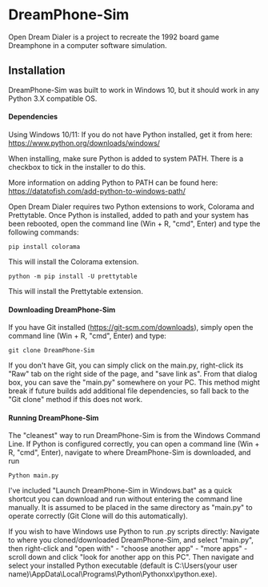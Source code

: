 # DreamPhone-Sim
Open Dream Dialer is a project to recreate the 1992 board game Dreamphone in a computer software simulation.

## Installation
DreamPhone-Sim was built to work in Windows 10, but it should work in any Python 3.X compatible OS. 

#### Dependencies
Using Windows 10/11:
If you do not have Python installed, get it from here: https://www.python.org/downloads/windows/

When installing, make sure Python is added to system PATH. There is a checkbox to tick in the installer to do this. 

More information on adding Python to PATH can be found here: https://datatofish.com/add-python-to-windows-path/

Open Dream Dialer requires two Python extensions to work, Colorama and Prettytable.
Once Python is installed, added to path and your system has been rebooted, open the command line (Win + R, "cmd", Enter) and type the following commands:

```pip install colorama```

This will install the Colorama extension.

```python -m pip install -U prettytable```

This will install the Prettytable extension.

#### Downloading DreamPhone-Sim
If you have Git installed (https://git-scm.com/downloads), simply open the command line (Win + R, "cmd", Enter) and type:

```git clone DreamPhone-Sim```

If you don't have Git, you can simply click on the main.py, right-click its "Raw" tab on the right side of the page, and "save link as".
From that dialog box, you can save the "main.py" somewhere on your PC. This method might break if future builds add additional file dependencies, so fall back to the "Git clone" method if this does not work.

#### Running DreamPhone-Sim
The "cleanest" way to run DreamPhone-Sim is from the Windows Command Line. If Python is configured correctly, you can open a command line  (Win + R, "cmd", Enter), navigate to where DreamPhone-Sim is downloaded, and run 

```Python main.py```

I've included "Launch DreamPhone-Sim in Windows.bat" as a quick shortcut you can download and run without entering the command line manually. It is assumed to be placed in the same directory as "main.py" to operate correctly (Git Clone will do this automatically). 

If you wish to have Windows use Python to run .py scripts directly:
Navigate to where you cloned/downloaded DreamPhone-Sim, and select "main.py", then right-click and "open with" - "choose another app" - "more apps" - scroll down and click "look for another app on this PC". Then navigate and select your installed Python executable
(default is C:\Users\(your user name)\AppData\Local\Programs\Python\Pythonxx\python.exe).
